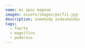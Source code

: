```yaml
---
name: mi opus magnum
imagen: assets/images/perfil.jpg
description: somebody asdasdasdas
tags:
  - fuerte
  - magnifico
  - poderoso
---
```


